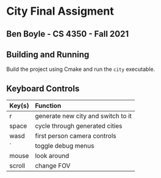 # City Final Assigment

## Ben Boyle - CS 4350 - Fall 2021

## Building and Running

Build the project using Cmake and run the `city` executable.

## Keyboard Controls

| Key(s)        | Function      
| ------------- |:-------------
| r             | generate new city and switch to it
| space         | cycle through generated cities
| wasd          | first person camera controls
| `             | toggle debug menus
| mouse         | look around
| scroll        | change FOV
